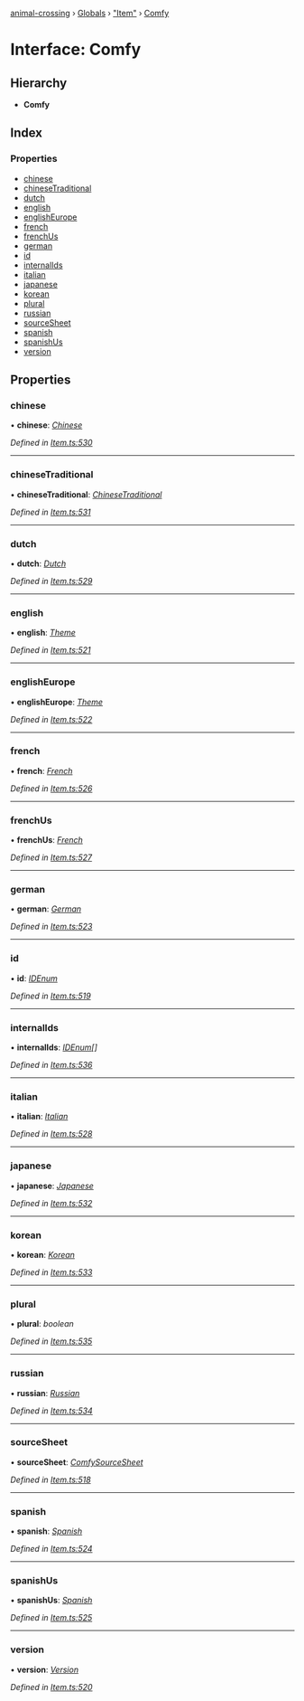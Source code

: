[animal-crossing](../README.md) › [Globals](../globals.md) › ["Item"](../modules/_item_.md) › [Comfy](_item_.comfy.md)

# Interface: Comfy

## Hierarchy

* **Comfy**

## Index

### Properties

* [chinese](_item_.comfy.md#chinese)
* [chineseTraditional](_item_.comfy.md#chinesetraditional)
* [dutch](_item_.comfy.md#dutch)
* [english](_item_.comfy.md#english)
* [englishEurope](_item_.comfy.md#englisheurope)
* [french](_item_.comfy.md#french)
* [frenchUs](_item_.comfy.md#frenchus)
* [german](_item_.comfy.md#german)
* [id](_item_.comfy.md#id)
* [internalIds](_item_.comfy.md#internalids)
* [italian](_item_.comfy.md#italian)
* [japanese](_item_.comfy.md#japanese)
* [korean](_item_.comfy.md#korean)
* [plural](_item_.comfy.md#plural)
* [russian](_item_.comfy.md#russian)
* [sourceSheet](_item_.comfy.md#sourcesheet)
* [spanish](_item_.comfy.md#spanish)
* [spanishUs](_item_.comfy.md#spanishus)
* [version](_item_.comfy.md#version)

## Properties

###  chinese

• **chinese**: *[Chinese](../enums/_item_.chinese.md)*

*Defined in [Item.ts:530](https://github.com/Norviah/animal-crossing/blob/b7769d3/module/types/Item.ts#L530)*

___

###  chineseTraditional

• **chineseTraditional**: *[ChineseTraditional](../enums/_item_.chinesetraditional.md)*

*Defined in [Item.ts:531](https://github.com/Norviah/animal-crossing/blob/b7769d3/module/types/Item.ts#L531)*

___

###  dutch

• **dutch**: *[Dutch](../enums/_item_.dutch.md)*

*Defined in [Item.ts:529](https://github.com/Norviah/animal-crossing/blob/b7769d3/module/types/Item.ts#L529)*

___

###  english

• **english**: *[Theme](../enums/_item_.theme.md)*

*Defined in [Item.ts:521](https://github.com/Norviah/animal-crossing/blob/b7769d3/module/types/Item.ts#L521)*

___

###  englishEurope

• **englishEurope**: *[Theme](../enums/_item_.theme.md)*

*Defined in [Item.ts:522](https://github.com/Norviah/animal-crossing/blob/b7769d3/module/types/Item.ts#L522)*

___

###  french

• **french**: *[French](../enums/_item_.french.md)*

*Defined in [Item.ts:526](https://github.com/Norviah/animal-crossing/blob/b7769d3/module/types/Item.ts#L526)*

___

###  frenchUs

• **frenchUs**: *[French](../enums/_item_.french.md)*

*Defined in [Item.ts:527](https://github.com/Norviah/animal-crossing/blob/b7769d3/module/types/Item.ts#L527)*

___

###  german

• **german**: *[German](../enums/_item_.german.md)*

*Defined in [Item.ts:523](https://github.com/Norviah/animal-crossing/blob/b7769d3/module/types/Item.ts#L523)*

___

###  id

• **id**: *[IDEnum](../enums/_item_.idenum.md)*

*Defined in [Item.ts:519](https://github.com/Norviah/animal-crossing/blob/b7769d3/module/types/Item.ts#L519)*

___

###  internalIds

• **internalIds**: *[IDEnum](../enums/_item_.idenum.md)[]*

*Defined in [Item.ts:536](https://github.com/Norviah/animal-crossing/blob/b7769d3/module/types/Item.ts#L536)*

___

###  italian

• **italian**: *[Italian](../enums/_item_.italian.md)*

*Defined in [Item.ts:528](https://github.com/Norviah/animal-crossing/blob/b7769d3/module/types/Item.ts#L528)*

___

###  japanese

• **japanese**: *[Japanese](../enums/_item_.japanese.md)*

*Defined in [Item.ts:532](https://github.com/Norviah/animal-crossing/blob/b7769d3/module/types/Item.ts#L532)*

___

###  korean

• **korean**: *[Korean](../enums/_item_.korean.md)*

*Defined in [Item.ts:533](https://github.com/Norviah/animal-crossing/blob/b7769d3/module/types/Item.ts#L533)*

___

###  plural

• **plural**: *boolean*

*Defined in [Item.ts:535](https://github.com/Norviah/animal-crossing/blob/b7769d3/module/types/Item.ts#L535)*

___

###  russian

• **russian**: *[Russian](../enums/_item_.russian.md)*

*Defined in [Item.ts:534](https://github.com/Norviah/animal-crossing/blob/b7769d3/module/types/Item.ts#L534)*

___

###  sourceSheet

• **sourceSheet**: *[ComfySourceSheet](../enums/_item_.comfysourcesheet.md)*

*Defined in [Item.ts:518](https://github.com/Norviah/animal-crossing/blob/b7769d3/module/types/Item.ts#L518)*

___

###  spanish

• **spanish**: *[Spanish](../enums/_item_.spanish.md)*

*Defined in [Item.ts:524](https://github.com/Norviah/animal-crossing/blob/b7769d3/module/types/Item.ts#L524)*

___

###  spanishUs

• **spanishUs**: *[Spanish](../enums/_item_.spanish.md)*

*Defined in [Item.ts:525](https://github.com/Norviah/animal-crossing/blob/b7769d3/module/types/Item.ts#L525)*

___

###  version

• **version**: *[Version](../enums/_item_.version.md)*

*Defined in [Item.ts:520](https://github.com/Norviah/animal-crossing/blob/b7769d3/module/types/Item.ts#L520)*
